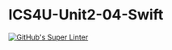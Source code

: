 # ICS4U-Unit2-04-Swift
[![GitHub's Super Linter](https://github.com/Roman-Cernetchi/ICS4U-Unit2-04-Swift/workflows/GitHub's%20Super%20Linter/badge.svg)](https://github.com/Roman-Cernetchi/ICS4U-Unit2-04-Swift/actions)
